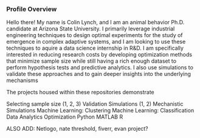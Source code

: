 ### Profile Overview

Hello there! My name is Colin Lynch, and I am an animal behavior Ph.D. candidate at Arizona State University. I primarily leverage industrial engineering techniques to design optimal experiments for the study of emergence in complex adaptive systems, and I am looking to use these techniques to aquire a data science internship in R&D. I am specifically interested in reducing research costs by developing optimization methods that minimize sample size while still having a rich enough dataset to perform hypothesis tests and predictive analytics. I also use simulations to validate these approaches and to gain deeper insights into the underlying mechanisms  

The projects housed within these repositories demonstrate 

Selecting sample size (1, 2, 3)
Validation Simulations (1, 2) 
Mechanistic Simulations
Machine Learning: Clustering
Machine Learning: Classification 
Data Analytics 
Optimization 
Python
MATLAB
R

ALSO ADD: Netlogo, nate threshold, fiverr, evan project? 
